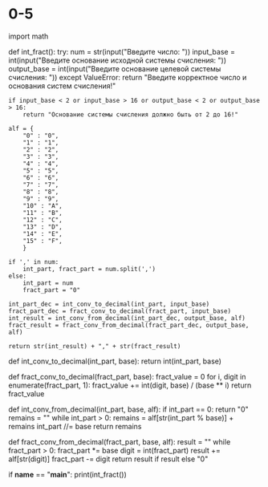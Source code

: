 # 0-5
import math

def int_fract():
    try:
        num = str(input("Введите число: "))
        input_base = int(input("Введите основание исходной системы счисления: "))
        output_base = int(input("Введите основание целевой системы счисления: "))
    except ValueError:
        return "Введите корректное число и основания систем счисления!"

    if input_base < 2 or input_base > 16 or output_base < 2 or output_base > 16:
        return "Основание системы счисления должно быть от 2 до 16!"

    alf = {
        "0" : "0", 
        "1" : "1", 
        "2" : "2", 
        "3" : "3", 
        "4" : "4", 
        "5" : "5", 
        "6" : "6", 
        "7" : "7", 
        "8" : "8", 
        "9" : "9", 
        "10" : "A", 
        "11" : "B", 
        "12" : "C",
        "13" : "D",
        "14" : "E",
        "15" : "F",
        }

    if ',' in num:
        int_part, fract_part = num.split(',')
    else:
        int_part = num
        fract_part = "0"

    int_part_dec = int_conv_to_decimal(int_part, input_base)
    fract_part_dec = fract_conv_to_decimal(fract_part, input_base)
    int_result = int_conv_from_decimal(int_part_dec, output_base, alf)
    fract_result = fract_conv_from_decimal(fract_part_dec, output_base, alf)

    return str(int_result) + "," + str(fract_result)

def int_conv_to_decimal(int_part, base):
    return int(int_part, base)

def fract_conv_to_decimal(fract_part, base):
    fract_value = 0
    for i, digit in enumerate(fract_part, 1):
        fract_value += int(digit, base) / (base ** i)
    return fract_value

def int_conv_from_decimal(int_part, base, alf):
    if int_part == 0:
        return "0"
    remains = ""
    while int_part > 0:
        remains = alf[str(int_part % base)] + remains
        int_part //= base
    return remains

def fract_conv_from_decimal(fract_part, base, alf):
    result = ""
    while fract_part > 0:
        fract_part *= base
        digit = int(fract_part)
        result += alf[str(digit)]
        fract_part -= digit
    return result if result else "0"

if __name__ == "__main__":
    print(int_fract())
